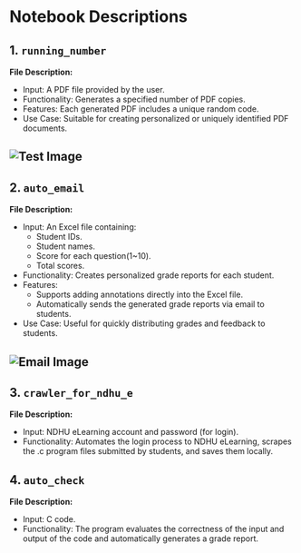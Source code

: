 # Notebook Descriptions

## 1. `running_number`
**File Description:**
- Input: A PDF file provided by the user.
- Functionality: Generates a specified number of PDF copies.
- Features: Each generated PDF includes a unique random code.
- Use Case: Suitable for creating personalized or uniquely identified PDF documents.

![Test Image](quiz.png)
---

## 2. `auto_email`
**File Description:**
- Input: An Excel file containing:
  - Student IDs.
  - Student names.
  - Score for each question(1~10).
  - Total scores.
- Functionality: Creates personalized grade reports for each student.
- Features:
  - Supports adding annotations directly into the Excel file.
  - Automatically sends the generated grade reports via email to students.
- Use Case: Useful for quickly distributing grades and feedback to students.

![Email Image](email.png)
---

## 3. `crawler_for_ndhu_e`
**File Description:**
- Input: NDHU eLearning account and password (for login).
- Functionality: Automates the login process to NDHU eLearning, scrapes the .c program files submitted by students, and saves them locally.

## 4. `auto_check`
**File Description:**
- Input: C code.
- Functionality: The program evaluates the correctness of the input and output of the code and automatically generates a grade report.